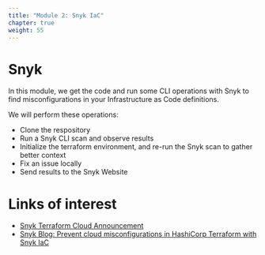 ```yaml
---
title: "Module 2: Snyk IaC"
chapter: true
weight: 55
---
```


# Snyk 

In this module, we get the code and run some CLI operations with Snyk to find misconfigurations in your Infrastructure as Code definitions.

We will perform these operations:

* Clone the respository
* Run a Snyk CLI scan and observe results
* Initialize the terraform environment, and re-run the Snyk scan to gather better context
* Fix an issue locally
* Send results to the Snyk Website


# Links of interest

* [Snyk Terraform Cloud Announcement](https://snyk.io/blog/snyk-iac-security-terraform-cloud/)
* [Snyk Blog: Prevent cloud misconfigurations in HashiCorp Terraform with Snyk IaC](https://snyk.io/blog/prevent-cloud-misconfigurations-hashicorp-terraform-snyk-iac/)
